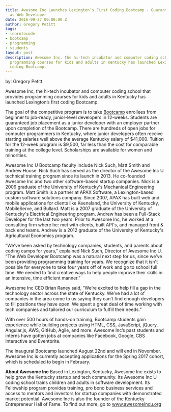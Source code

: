 ```yaml
---
title: Awesome Inc Launches Lexington’s First Coding Bootcamp - Guarantees Job Placement
  as Web Developer
date: 2016-09-27 00:00:00 Z
author: Gregory Petitt
tags:
- learntocode
- bootcamp
- programming
- students
layout: post
description: Awesome Inc, the hi-tech incubator and computer coding school that provides
  programming courses for kids and adults in Kentucky has launched Lexington’s first
  coding Bootcamp.
---
```


by: Gregory Petitt

Awesome Inc, the hi-tech incubator and computer coding school that provides programming courses for kids and adults in Kentucky has launched Lexington’s first coding Bootcamp.

<!--more-->

The goal of the competitive program is to take [Bootcamp](https://www.awesomeincu.com/bootcamp/) enrollees from beginner to job-ready, junior-level developers in 12-weeks. Students are guaranteed job placement as a junior developer with an employer partner upon completion of the Bootcamp. There are hundreds of open jobs for computer programmers in Kentucky, where junior developers often receive starting salaries well above the average Kentucky salary of $41,000. Tuition for the 12-week program is $9,500, far less than the cost for comparable training at the college level.  Scholarships are available for women and minorities. 

Awesome Inc U Bootcamp faculty include Nick Such, Matt Smith and Andrew House. Nick Such has served as the director of the Awesome Inc U technical training program since its launch in 2013. He co-founded Awesome Inc and two other software-based startup companies. Nick is a 2009 graduate of the University of Kentucky's Mechanical Engineering program. Matt Smith is a partner at APAX Software, a Lexington-based custom software solutions company. Since 2007, APAX has built web and mobile applications for clients like Keeneland, the University of Kentucky, MobileServe, and Bullard. Matt is a 2007 graduate of the University of Kentucky's Electrical Engineering program. Andrew has been a Full-Stack Developer for the last two years. Prior to Awesome Inc, he worked at a consulting firm where he: met with clients, built API's, and managed front & back end teams. Andrew is a 2012 graduate of the University of Kentucky's Agricultural Economics program.

“We’ve been asked by technology companies, students, and parents about coding camps for years,” explained Nick Such, Director of Awesome Inc U. “The Web Developer Bootcamp was a natural next step for us, since we’ve been providing programming training for years. We recognize that it isn't possible for everyone to take four years off of work and go to school full time. We needed to find creative ways to help people improve their skills in an intensive, time efficient manner.”

Awesome Inc CEO Brian Raney said, “We’re excited to help fill a gap in the technology sector across the state of Kentucky. We’ve had a lot of companies in the area come to us saying they can’t find enough developers to fill positions they have open. We spent a great deal of time working with tech companies and tailored our curriculum to fulfill their needs.”

With over 500 hours of hands-on training, Bootcamp students gain experience while building projects using HTML, CSS, JavaScript, jQuery, Angular.js, AWS, GitHub, Agile, and more. Awesome Inc’s past students and interns have gotten jobs at companies like Facebook, Google, CBS Interactive and Eventbrite.

The inaugural Bootcamp launched August 22nd and will end in November. Awesome Inc is currently accepting applications for the Spring 2017 cohort, which is scheduled to begin in February.

**About Awesome Inc**
Based in Lexington, Kentucky, Awesome Inc exists to help grow the Kentucky startup and tech community.  Its Awesome Inc U coding school trains children and adults in software development. Its Fellowship program provides training, pro bono business services and access to mentors and investors for startup companies with demonstrated market potential.  Awesome Inc is also the founder of the Kentucky Entrepreneur Hall of Fame. To find out more, go to www.awesomeincu.org